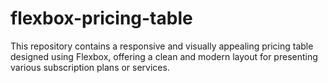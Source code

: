 # flexbox-pricing-table
This repository contains a responsive and visually appealing pricing table designed using Flexbox, offering a clean and modern layout for presenting various subscription plans or services.
